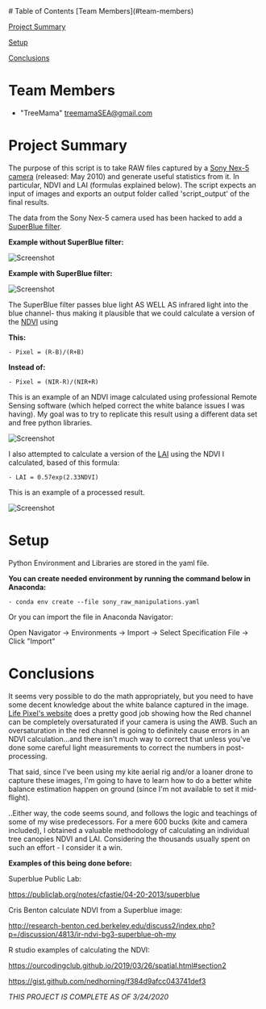 <html>
<head>
</head>
<body>
# Table of Contents
[Team Members](#team-members)

[Project Summary](#project-summary)

[Setup](#setup)

[Conclusions](#conclusions)

# <a name="team-members"></a>Team Members
* "TreeMama" <treemamaSEA@gmail.com>


# <a name="project-summary"></a>Project Summary

The purpose of this script is to take RAW files captured by a
[Sony Nex-5 camera](http://www.sansmirror.com/cameras/camera-reviews/sony-nex-camera-reviews/sony-nex-5-review.html "Sony Nex-5 camera") 
(released: May 2010) and generate useful statistics from it. In particular, NDVI and LAI (formulas explained below). The script expects an input of images and 
exports an output folder called 'script_output' of the final results.

The data from the Sony Nex-5 camera used has been hacked to add a [SuperBlue filter](https://www.lifepixel.com/infrared-photography-primer/ch4-internal-filters-for-modified-cameras-super-blue-infrared-filter "SuperBlue filter"). 

**Example without SuperBlue filter:**

![Screenshot](https://raw.github.com/TreeMama/SuperBlue-Calculate-LAI-NDVI/master/Example_NDVI/20130620-152605.JPG)

**Example with SuperBlue filter:**

![Screenshot](https://raw.github.com/TreeMama/SuperBlue-Calculate-LAI-NDVI/master/Example_NDVI/20140620-161402.JPG)

The SuperBlue filter passes blue light AS WELL AS infrared light into the blue channel- thus making it plausible that we could calculate a version of the [NDVI](https://earthobservatory.nasa.gov/features/MeasuringVegetation/measuring_vegetation_2.php "NDVI") using

**This:**

 	- Pixel = (R-B)/(R+B)

**Instead of:**

	- Pixel = (NIR-R)/(NIR+R)

This is an example of an NDVI image calculated using professional Remote Sensing software (which helped correct the white balance issues I was having). My goal was to try to
replicate this result using a different data set and free python libraries.

![Screenshot](https://raw.github.com/TreeMama/SuperBlue-Calculate-LAI-NDVI/master/Example_NDVI/NDVI.JPG)

I also attempted to calculate a version of the [LAI](https://crisp.nus.edu.sg/~acrs2001/pdf/155SAITO.PDF "LAI") using the NDVI I calculated, based of this formula:

	- LAI = 0.57exp(2.33NDVI)

This is an example of a processed result.

![Screenshot](https://raw.github.com/TreeMama/SSuperBlue-Calculate-LAI-NDVI/master/Example_NDVI/Capture.JPG)

# <a name="setup"></a>Setup

Python Environment and Libraries are stored in the yaml file.

**You can create needed environment by running the command below in Anaconda:**

	- conda env create --file sony_raw_manipulations.yaml

Or you can import the file in Anaconda Navigator:


Open Navigator -> Environments -> Import -> Select Specification File -> Click "Import"

# <a name="conclusions"></a>Conclusions

It seems very possible to do the math appropriately, but you need to have some decent knowledge about the white balance captured in the image. [Life Pixel's website](https://www.lifepixel.com/infrared-filters-choices/super-blue-infrared-filter "Life Pixel's website")
does a pretty good job showing how the Red channel can be completely oversaturated if your camera is using the AWB. Such an oversaturation in the red channel is going to definitely
cause errors in an NDVI calculation...and there isn't much way to correct that unless you've done some careful light measurements to correct the numbers in post-processing.

That said, since I've been using my kite aerial rig and/or a loaner drone to capture these images, I'm going to have to learn how to do a better white balance estimation happen on
ground (since I'm not available to set it mid-flight).

..Either way, the code seems sound, and follows the logic and teachings of some of my wise predecessors. For a mere 600 bucks (kite and camera included), I obtained a valuable 
methodology of calculating an individual tree canopies NDVI and LAI. Considering the thousands usually spent on such an effort - I consider it a win.


**Examples of this being done before:**

Superblue Public Lab:

https://publiclab.org/notes/cfastie/04-20-2013/superblue

Cris Benton calculate NDVI from a Superblue image:

http://research-benton.ced.berkeley.edu/discuss2/index.php?p=/discussion/4813/ir-ndvi-bg3-superblue-oh-my

R studio examples of calculating the NDVI:

https://ourcodingclub.github.io/2019/03/26/spatial.html#section2

https://gist.github.com/nedhorning/f384d9afcc043741def3  

*THIS PROJECT IS COMPLETE AS OF 3/24/2020*
 
</body>
</html>
